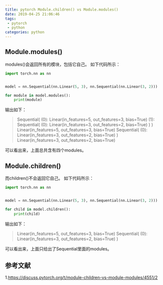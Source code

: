 ```yaml
---
title: pytorch Module.children() vs Module.modules()
date: 2019-04-25 21:06:46
tags:
 - pytorch
 - python
categories: python
---
```


## Module.modules()
modules()会返回所有的模块，包括它自己。
如下代码所示：
``` python
import torch.nn as nn


model = nn.Sequential(nn.Linear(5, 3), nn.Sequential(nn.Linear(3, 2)))

for module in model.modules():
    print(module)
```
输出如下：
> Sequential(
  (0): Linear(in_features=5, out_features=3, bias=True)
  (1): Sequential(
    (0): Linear(in_features=3, out_features=2, bias=True)
  )
)
Linear(in_features=5, out_features=3, bias=True)
Sequential(
  (0): Linear(in_features=3, out_features=2, bias=True)
)
Linear(in_features=3, out_features=2, bias=True)

可以看出来，上面总共含有四个modules。


## Module.children()
而children()不会返回它自己。
如下代码所示：
``` python
import torch.nn as nn


model = nn.Sequential(nn.Linear(5, 3), nn.Sequential(nn.Linear(3, 2)))

for child in model.children():
    print(child)
```
输出如下：
> Linear(in_features=5, out_features=3, bias=True)
Sequential(
  (0): Linear(in_features=3, out_features=2, bias=True)
)

可以看出来，上面只给出了Sequential里面的modules。


## 参考文献
1.https://discuss.pytorch.org/t/module-children-vs-module-modules/4551/2
